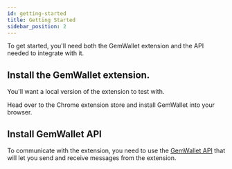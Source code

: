 ```yaml
---
id: getting-started
title: Getting Started
sidebar_position: 2
---
```


To get started, you'll need both the GemWallet extension and the API needed to integrate with it.

## Install the GemWallet extension.

You'll want a local version of the extension to test with.

Head over to the Chrome extension store and install GemWallet into your browser.

## Install GemWallet API

To communicate with the extension, you need to use the [GemWallet API](/docs/api/gemwallet-api) that will let you send and receive messages from the extension.
